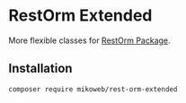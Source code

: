# RestOrm Extended

More flexible classes for [RestOrm Package](https://github.com/tystr/rest-orm).

## Installation

    composer require mikoweb/rest-orm-extended
